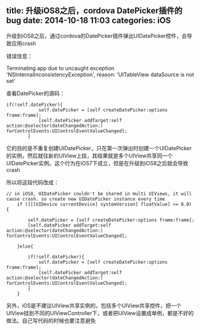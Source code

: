 title: 升级iOS8之后，cordova DatePicker插件的bug
date: 2014-10-18 11:03
categories: iOS 
---
升级到iOS8之后，通过cordova的DatePicker插件弹出UIDatePicker控件，会导致应用crash
<!--more-->

错误信息：

Terminating app due to uncaught exception 'NSInternalInconsistencyException', reason: 'UITableView dataSource is not set'

查看DatePicker的源码：

```
if(!self.datePicker){
            self.datePicker = [self createDatePicker:options frame:frame];
            [self.datePicker addTarget:self action:@selector(dateChangedAction:) forControlEvents:UIControlEventValueChanged];
        }
```
它的目的是不重复创建UIDatePicker，只在第一次弹出时创建一个UIDatePicker的实例，然后就往新的UIView上挂，其结果就是多个UIView共享同一个UIDatePicker实例。这个行为在iOS7下成立，但是在升级到iOS8之后就会导致crash

所以将这段代码改成：

```
// in iOS8, UIDatePicker couldn't be shared in multi UIViews, it will cause crash. so create new UIDatePicker instance every time
    if ([[[UIDevice currentDevice] systemVersion] floatValue] >= 8.0) {

        self.datePicker = [self createDatePicker:options frame:frame];
        [self.datePicker addTarget:self action:@selector(dateChangedAction:) forControlEvents:UIControlEventValueChanged];

    }else{

        if(!self.datePicker){
            self.datePicker = [self createDatePicker:options frame:frame];
            [self.datePicker addTarget:self action:@selector(dateChangedAction:) forControlEvents:UIControlEventValueChanged];
        }
    }
```

另外，iOS是不建议UIView共享实例的，包括多个UIView共享控件，把一个UIView挂到不同的UIViewController下，或者把UIView设置成单例，都是不好的做法。自己写代码的时候也要注意避免